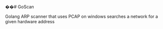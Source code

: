 ��# GoScan

Golang ARP scanner that uses PCAP on windows
searches a network for a given hardware address
